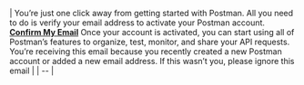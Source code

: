 | You’re just one click away from getting started with Postman. All you need to do is verify your email address to activate your Postman account.
<a href="https://links.getpostman.com/ls/click?upn=3y7nOEZSJOF1v-2Fv7UyshsClw6pSPp9j71m85zYfrmPeMkrjqit7zxHzsvknXb2TWUpdBzKxrcFrgRr2ih-2F-2FaPO2EpVzGngc4iV-2BKdf5-2FzWGIg4Y1FH3shKfXXAVI4eoaIo7Z_7vnOqMSgAIlIKOOOTWcvR2ONPf-2FMa35o2SQWXwV1qcXX95-2FY3jdcGAAfGwH3gChuzzf4Y0dapcUP-2F6Y4C4oDQKY6XxQjS-2FU4Gn9QYYI3ICOa928o4Oqh-2BxtlHuc-2B7zrvcXLKJHXrgO3pBPbLWqN9ae3143RDZUbTP0jh6OtM45FnPiLMoPri90i1K4Q1uYQf713vNuBJI16NljX1kqvezh8QbgvuaYaPfwXvz9UxrD21934Fn0IcKwkarxdi3D5y35BRBYCcoGU5vNde81e3f1XFMhjjgQm4zOWxNHuMiLyEJWThsLnbJ5iWQPhW7wm5i7tEjuzXG4BX6RYJ13ASrCq-2FCIbUU8wkxRo5fO1kUb4-3D" rel="noopener" class="external-link" target="_blank" style="color:#e4afaff;"><b>Confirm My Email</b></a>
Once your account is activated, you can start using all of Postman’s features to organize, test, monitor, and share your API requests.
You’re receiving this email because you recently created a new Postman account or added a new email address. If this wasn’t you, please ignore this email |
| -- |